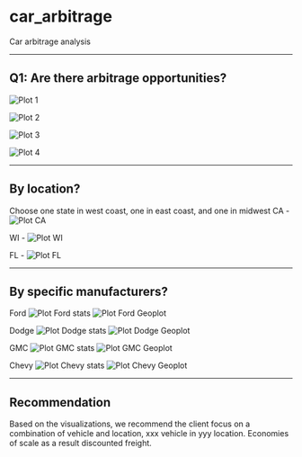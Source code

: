 # car_arbitrage
Car arbitrage analysis 
______________________________
## Q1: Are there arbitrage opportunities?

![Plot 1](Images/box_plot.PNG)

![Plot 2](Images/stats.PNG)

![Plot 3](Images/geo_plot.PNG)

![Plot 4](Images/scatter_plot.PNG)


___________________________
## By location?
Choose one state in west coast, one in east coast, and one in midwest
CA - ![Plot CA](Images/ca.PNG)

WI - ![Plot WI](Images/wi.PNG)

FL - ![Plot FL](Images/fl.PNG)




__________________________
## By specific manufacturers?
Ford
![Plot Ford stats](Images/ford_stats.PNG)
![Plot Ford Geoplot](Images/ford_geoplot.PNG)

Dodge
![Plot Dodge stats](Images/dodge_stats.PNG)
![Plot Dodge Geoplot](Images/dodge_geoplot.PNG)

GMC
![Plot GMC stats](Images/gmc_stats.PNG)
![Plot GMC Geoplot](Images/gmc_geoplot.PNG)

Chevy
![Plot Chevy stats](Images/chevy_stats.PNG)
![Plot Chevy Geoplot](Images/chevy_geoplot.PNG)



__________________________
## Recommendation

Based on the visualizations, we recommend the client focus on a combination of vehicle and location, xxx vehicle in yyy location. Economies of scale as a result discounted freight. 